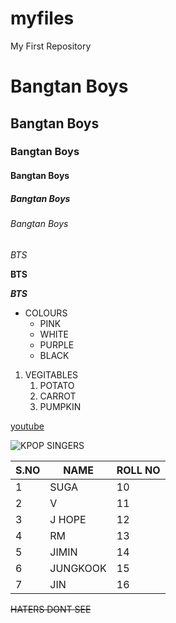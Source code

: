 # myfiles
My First Repository
# Bangtan Boys
## Bangtan Boys
### Bangtan Boys
#### Bangtan Boys
##### Bangtan Boys
###### Bangtan Boys
*BTS* 

**BTS**

***BTS***
* COLOURS 
  * PINK
  * WHITE
  * PURPLE
  * BLACK


1. VEGITABLES 
     1. POTATO 
     2. CARROT
     3. PUMPKIN 
     
[youtube](https://www.youtube.com/)

![KPOP SINGERS](https://cdn.filestackcontent.com/OZGcwDviTs2heF8LBKA4/convert?cache=true&crop=0%2C111%2C959%2C479&crop_first=true&quality=90&w=1920)

S.NO|NAME|ROLL NO
------|------------|--------
1|SUGA|10
2|V|11
3|J HOPE|12
4|RM|13
5|JIMIN|14
6|JUNGKOOK|15
7|JIN|16 


~~HATERS DONT SEE~~



